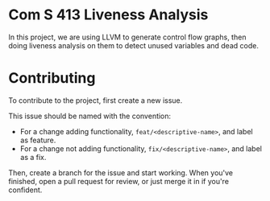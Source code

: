 # Com S 413 Liveness Analysis
In this project, we are using LLVM to generate control flow graphs, then doing liveness analysis on them to detect unused variables and dead code.

# Contributing
To contribute to the project, first create a new issue.

This issue should be named with the convention:

- For a change adding functionality, `feat/<descriptive-name>`, and label as feature.
- For a change not adding functionality, `fix/<descriptive-name>`, and label as a fix.

Then, create a branch for the issue and start working. When you've finished, open a pull request for review, or just merge it in if you're confident.
